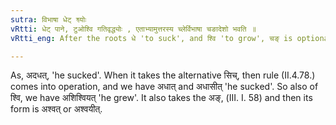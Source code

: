```yaml
---
sutra: विभाषा धेट् श्व्योः
vRtti: धेट् पाने, टुओश्वि गतिवृद्ध्योः , एताभ्यामुत्तरस्य च्लेर्विभाषा चङादेशो भवति ॥
vRtti_eng: After the roots धे 'to suck', and श्वि 'to grow', चङ् is optionally the substitute of च्लि, when लुङ् follows signifying an agent.

---
```

As, अदधत्, 'he sucked'. When it takes the alternative सिच्, then rule (II.4.78.) comes into operation, and we have अधात् and अधासीत् 'he sucked'. So also of श्वि, we have अशिश्वियत् 'he grew'. It also takes the अङ्, (III. I. 58) and then its form is अश्वत् or अश्वयीत्.